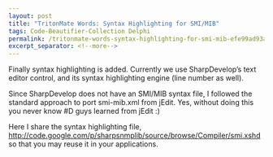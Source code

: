 ```yaml
---
layout: post
title: "TritonMate Words: Syntax Highlighting for SMI/MIB"
tags: Code-Beautifier-Collection Delphi
permalink: /tritonmate-words-syntax-highlighting-for-smi-mib-efe99ad93af2
excerpt_separator: <!--more-->
---
```

Finally syntax highlighting is added. Currently we use SharpDevelop’s text editor control, and its syntax highlighting engine (line number as well).

Since SharpDevelop does not have an SMI/MIB syntax file, I followed the standard approach to port smi-mib.xml from jEdit. Yes, without doing this you never know #D guys learned from jEdit :)

Here I share the syntax highlighting file, http://code.google.com/p/sharpsnmplib/source/browse/Compiler/smi.xshd so that you may reuse it in your applications.
<!--more-->